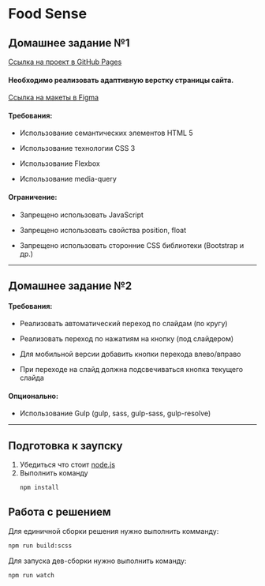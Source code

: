 # Food Sense

## Домашнее задание №1

[Cсылка на проект в GitHub Pages](https://m4rkelus.github.io/food-sense/dest/index.html "Cсылка на проект в GitHub Pages")

#### Необходимо реализовать адаптивную верстку страницы сайта.

[Ссылка на макеты в Figma](https://www.figma.com/file/XeWzrTMu0ZyFGeHNAWojBO/Task1?node-id=23%3A18 "Макеты")

#### Требования:

- Использование семантических элементов HTML 5

- Использование технологии CSS 3

- Использование Flexbox

- Использование media-query

#### Ограничение:

- Запрещено использовать JavaScript

- Запрещено использовать свойства position, float

- Запрещено использовать сторонние CSS библиотеки (Bootstrap и др.)
------------

## Домашнее задание №2

#### Требования:

- Реализовать автоматический переход по слайдам (по кругу)

- Реализовать переход по нажатиям на кнопку (под слайдером)

- Для мобильной версии добавить кнопки перехода влево/вправо

- При переходе на слайд должна подсвечиваться кнопка текущего слайда

#### Опционально:

- Использование Gulp (gulp, sass, gulp-sass, gulp-resolve)
------------

## Подготовка к заупску

1. Убедиться что стоит [node.js](https://nodejs.org/en/)
2. Выполнить команду
   ```bash
   npm install
   ```

## Работа с решением

Для единичной сборки решения нужно выполнить комманду:

```bash
npm run build:scss
```

Для запуска дев-сборки нужно выполнить команду:

```bash
npm run watch
```
